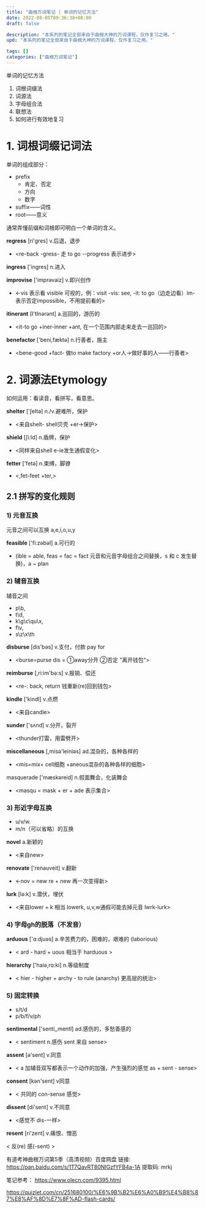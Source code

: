 ```yaml
---
title: "曲根万词笔记 | 单词的记忆方法"
date: 2022-08-05T09:36:38+08:00
draft: false

description: "本系列的笔记全部来自于曲根大神的万词课程，仅作复习之用。"
upd: "本系列的笔记全部来自于曲根大神的万词课程，仅作复习之用。"

tags: []
categories: ["曲根万词笔记"]
---
```


单词的记忆方法

1. 词根词缀法
2. 词源法
3. 字母组合法
4. 联想法
5. 如何进行有效地复习

<!--more-->

# 1. 词根词缀记词法

单词的组成部分：
- prefix
  - 肯定、否定
  - 方向
  - 数字
- suffix——词性
- root——意义

通常弄懂前缀和词根即可明白一个单词的含义。


**regress** [ri'gres] v.后退，退步

- <re-back -gress- 走 to go --progress 表示进步>

**ingress** ['ingres] n.进入

**improvise** ['imprəvaiz] v.即兴创作

- <-vis 表示看 visible 可视的，例：visit -vis: see, -it: to go（边走边看）im-表示否定impossible，不用提前看的>

**itinerant** [I'tInərənt] a.巡回的，游历的

- <it-to go +iner-inner +ant, 在一个范围内部走来走去一巡回的>

**benefactor** ['beni,fæktə] n.行善者，施主

- <bene-good +fact- 做to make factory +or人→做好事的人——行善者>


# 2. 词源法Etymology

如何运用：看读音，看拼写，看意思。

**shelter** ['ʃeltə] n./v.避难所，保护

- <来自shelt- shell贝壳 +er→保护>

**shield** [ʃi:ld] n.盾牌，保护

- <同样来自shell e-ie发生通假变化>

**fetter** ['fetə] n.束缚，脚镣

- <,fet-feet +ter,>

## 2.1 拼写的变化规则

### 1) 元音互换

元音之间可以互换 a,e,i,o,u,y

**feasible** ['fi:zəbəl] a.可行的

- (ible = able, feas = fac = fact 元音和元音字母组合之间替换，s 和 c 发生替换)，a ~ plan

### 2) 辅音互换

辅音之间

- p\b,
- t\d,
- k\g\c\qu\x,
- f\v,
- s\z\x\th

**disburse** [dis'bəs] v.支付，付款 pay for

- <burse=purse dis = ①away分开 ②否定 "离开钱包">

**reimburse** [,ri:im'bə:s] v.报销、偿还

- <re-: back, return 钱重新(re)回到钱包>

**kindle** ['kindl] v.点燃

- <来自candle>

**sunder** ['sʌnd] v.分开，裂开

- <thunder打雷，用雷劈开>

**miscellaneous** [,misə'leiniəs] ad.混杂的，各种各样的

- <mis=mix+ cell细胞 +aneous混杂的各种各样的细胞>

masquerade ['mæskəreid] n.假面舞会，化装舞会

- <masqu = mask + er + ade 表示集合>


### 3) 形近字母互换

- u/v/w.
- m/n（可以省略）的互换

**novel** a.新颖的

- <来自new>

**renovate** ['renəuveit] v.翻新

- <-nov = new re + new 再一次变得新>
 
**lurk** [lə:k] v.潜伏，埋伏

- <来自lower + k 相当 lowerk, u,v,w通假可能去掉元音 lwrk-lurk>


### 4) 字母gh的脱落（不发音）

**arduous** ['ɑ:djuəs] a.辛苦费力的，困难的，艰难的 (laborious)

- < ard - hard + uous 相当于 harduous >

**hierarchy** ['haiə,rɑ:ki] n.等级制度

- < hier - higher + archy - to rule (anarchy) 更高层的统治>

### 5) 固定转换

- s/t/d
- p/b/f/v/ph

**sentimental** ['senti,,mentl] ad.感伤的，多愁善感的

- < sentiment n.感伤 sent 来自 sense>
 
**assent** [ə'sent] v.同意

- < a 加辅音双写都表示一个动作的加强，产生强烈的感觉 as + sent - sense>

**consent** [kən'sent] v同意

- < 共同的 con-sense 感觉>
 
**dissent** [di'sent] v.不同意

- <感觉不 dis-一样>

**resent** [ri'zent] v.痛恨、憎恶

< 反(re) 感(-sent) >



有道考神曲根万词第5季（高清视频）百度网盘 
链接: https://pan.baidu.com/s/1T7QavRT80NIGzfYFB4a-1A 提取码: mrkj

笔记参考： https://www.olecn.com/9395.html

https://quizlet.com/cn/251680100/%E6%9B%B2%E6%A0%B9%E4%B8%87%E8%AF%8D%E7%8F%AD-flash-cards/